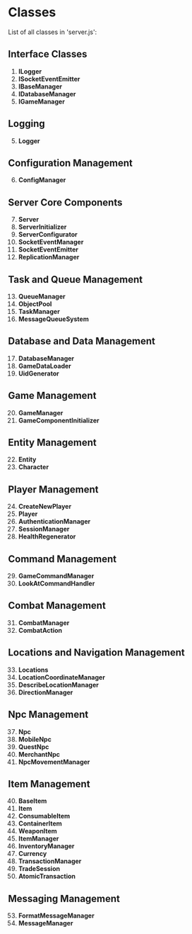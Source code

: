 # Classes
List of all classes in 'server.js':

## Interface Classes
01. **ILogger**
02. **ISocketEventEmitter**
03. **IBaseManager**
04. **IDatabaseManager**
05. **IGameManager**

## Logging
05. **Logger**

## Configuration Management
06. **ConfigManager**

## Server Core Components
07. **Server**
08. **ServerInitializer**
09. **ServerConfigurator**
10. **SocketEventManager**
11. **SocketEventEmitter**
12. **ReplicationManager**

## Task and Queue Management
13. **QueueManager**
14. **ObjectPool**
15. **TaskManager**
16. **MessageQueueSystem**

## Database and Data Management
17. **DatabaseManager**
18. **GameDataLoader**
19. **UidGenerator**

## Game Management
20. **GameManager**
21. **GameComponentInitializer**

## Entity Management
22. **Entity**
23. **Character**

## Player Management
24. **CreateNewPlayer**
25. **Player**
26. **AuthenticationManager**
27. **SessionManager**
28. **HealthRegenerator**

## Command Management
29. **GameCommandManager**
30. **LookAtCommandHandler**

## Combat Management
31. **CombatManager**
32. **CombatAction**

## Locations and Navigation Management
33. **Locations**
34. **LocationCoordinateManager**
35. **DescribeLocationManager**
36. **DirectionManager**

## Npc Management
37. **Npc**
38. **MobileNpc**
39. **QuestNpc**
40. **MerchantNpc**
41. **NpcMovementManager**

## Item Management
40. **BaseItem**
42. **Item**
43. **ConsumableItem**
44. **ContainerItem**
45. **WeaponItem**
46. **ItemManager**
47. **InventoryManager**
48. **Currency**
50. **TransactionManager**
51. **TradeSession**
52. **AtomicTransaction**

## Messaging Management
53. **FormatMessageManager**
54. **MessageManager**
